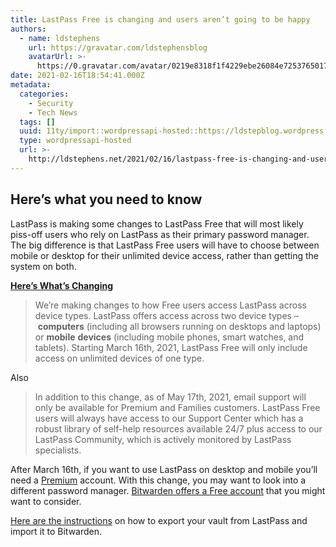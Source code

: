 ```yaml
---
title: LastPass Free is changing and users aren’t going to be happy
authors:
  - name: ldstephens
    url: https://gravatar.com/ldstephensblog
    avatarUrl: >-
      https://0.gravatar.com/avatar/0219e8318f1f4229ebe26084e7253765017f43ca0c631be37dc6d0b8ad6e40a4?s=96&d=identicon&r=G
date: 2021-02-16T18:54:41.000Z
metadata:
  categories:
    - Security
    - Tech News
  tags: []
  uuid: 11ty/import::wordpressapi-hosted::https://ldstepblog.wordpress.com/?p=2694
  type: wordpressapi-hosted
  url: >-
    http://ldstephens.net/2021/02/16/lastpass-free-is-changing-and-users-arent-going-to-be-happy/
---
```

## Here’s what you need to know

LastPass is making some changes to LastPass Free that will most likely piss-off users who rely on LastPass as their primary password manager. The big difference is that LastPass Free users will have to choose between mobile or desktop for their unlimited device access, rather than getting the system on both.

**[Here’s What’s Changing](https://blog.lastpass.com/2021/02/changes-to-lastpass-free/)**

> We’re making changes to how Free users access LastPass across device types. LastPass offers access across two device types – **computers** (including all browsers running on desktops and laptops) or **mobile** **devices** (including mobile phones, smart watches, and tablets). Starting March 16th, 2021, LastPass Free will only include access on unlimited devices of one type.

Also

> In addition to this change, as of May 17th, 2021, email support will only be available for Premium and Families customers. LastPass Free users will always have access to our Support Center which has a robust library of self-help resources available 24/7 plus access to our LastPass Community, which is actively monitored by LastPass specialists. 

After March 16th, if you want to use LastPass on desktop and mobile you’ll need a [Premium](https://www.lastpass.com/pricing) account. With this change, you may want to look into a different password manager. [Bitwarden offers a Free account](https://bitwarden.com/pricing/) that you might want to consider.

[Here are the instructions](https://bitwarden.com/help/article/import-from-lastpass/) on how to export your vault from LastPass and import it to Bitwarden.